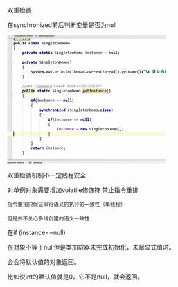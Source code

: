 双重检锁

在synchronized前后判断变量是否为null

![img_29.png](img_29.png)

双重检锁机制不一定线程安全

对单例对象需要增加volatile修饰符 禁止指令重排

    指令重拍只保证串行语义的执行的一致性（单线程）
    
    但是并不关心多线创建的语义一致性


在if (instance==null)

在对象不等于null但是类加载器未完成初始化，未赋显式值时。

会会将默认值的对象返回。

比如说int的默认值就是0，它不是null，就会返回。